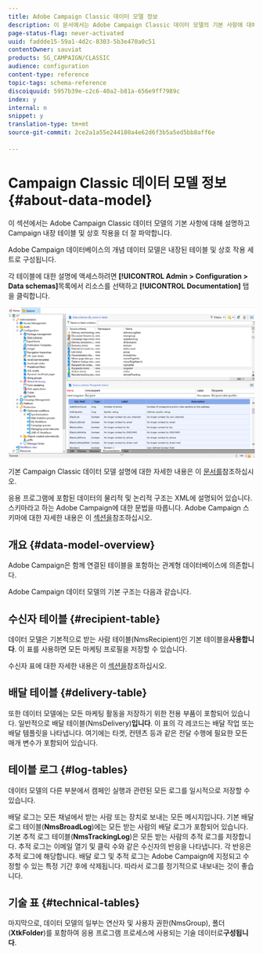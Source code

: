 ```yaml
---
title: Adobe Campaign Classic 데이터 모델 정보
description: 이 문서에서는 Adobe Campaign Classic 데이터 모델의 기본 사항에 대해 설명합니다.
page-status-flag: never-activated
uuid: faddde15-59a1-4d2c-8303-5b3e470a0c51
contentOwner: sauviat
products: SG_CAMPAIGN/CLASSIC
audience: configuration
content-type: reference
topic-tags: schema-reference
discoiquuid: 5957b39e-c2c6-40a2-b81a-656e9ff7989c
index: y
internal: n
snippet: y
translation-type: tm+mt
source-git-commit: 2ce2a1a55e244180a4e62d6f3b5a5ed5bb8aff6e

---
```



# Campaign Classic 데이터 모델 정보{#about-data-model}

이 섹션에서는 Adobe Campaign Classic 데이터 모델의 기본 사항에 대해 설명하고 Campaign 내장 테이블 및 상호 작용을 더 잘 파악합니다.

Adobe Campaign 데이터베이스의 개념 데이터 모델은 내장된 테이블 및 상호 작용 세트로 구성됩니다.

각 테이블에 대한 설명에 액세스하려면 **[!UICONTROL Admin > Configuration > Data schemas]**&#x200B;목록에서 리소스를 선택하고 **[!UICONTROL Documentation]** 탭을 클릭합니다.

![](assets/data-model_documentation-tab.png)

기본 Campaign Classic 데이터 모델 설명에 대한 자세한 내용은 이 [문서를](https://final-docs.campaign.adobe.com/doc/AC/en/technicalResources/_Datamodel_Description_of_the_main_tables.html)참조하십시오.

응용 프로그램에 포함된 데이터의 물리적 및 논리적 구조는 XML에 설명되어 있습니다. 스키마라고 하는 Adobe Campaign에 대한 문법을 따릅니다. Adobe Campaign 스키마에 대한 자세한 내용은 이 [섹션을](../../configuration/using/about-schema-reference.md)참조하십시오.

## 개요 {#data-model-overview}

Adobe Campaign은 함께 연결된 테이블을 포함하는 관계형 데이터베이스에 의존합니다.

Adobe Campaign 데이터 모델의 기본 구조는 다음과 같습니다.

## 수신자 테이블 {#recipient-table}

데이터 모델은 기본적으로 받는 사람 테이블(NmsRecipient)인 기본 테이블을&#x200B;**사용합니다**. 이 표를 사용하면 모든 마케팅 프로필을 저장할 수 있습니다.

수신자 표에 대한 자세한 내용은 이 [섹션을](../../configuration/using/default-recipient-table.md)참조하십시오.

## 배달 테이블 {#delivery-table}

또한 데이터 모델에는 모든 마케팅 활동을 저장하기 위한 전용 부품이 포함되어 있습니다. 일반적으로 배달 테이블(NmsDelivery)**입니다**. 이 표의 각 레코드는 배달 작업 또는 배달 템플릿을 나타냅니다. 여기에는 타겟, 컨텐츠 등과 같은 전달 수행에 필요한 모든 매개 변수가 포함되어 있습니다.

## 테이블 로그 {#log-tables}

데이터 모델의 다른 부분에서 캠페인 실행과 관련된 모든 로그를 일시적으로 저장할 수 있습니다.

배달 로그는 모든 채널에서 받는 사람 또는 장치로 보내는 모든 메시지입니다. 기본 배달 로그 테이블(**NmsBroadLog**)에는 모든 받는 사람의 배달 로그가 포함되어 있습니다.
기본 추적 로그 테이블(**NmsTrackingLog**)은 모든 받는 사람의 추적 로그를 저장합니다. 추적 로그는 이메일 열기 및 클릭 수와 같은 수신자의 반응을 나타냅니다. 각 반응은 추적 로그에 해당합니다.
배달 로그 및 추적 로그는 Adobe Campaign에 지정되고 수정할 수 있는 특정 기간 후에 삭제됩니다. 따라서 로그를 정기적으로 내보내는 것이 좋습니다.

## 기술 표 {#technical-tables}

마지막으로, 데이터 모델의 일부는 연산자 및 사용자 권한(NmsGroup), 폴더(**XtkFolder**)를 포함하여 응용 프로그램 프로세스에 사용되는 기술 데이터로&#x200B;**구성됩니다**.
